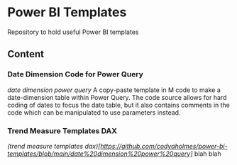 # Power BI Templates
Repository to hold useful Power BI templates

## Content
### Date Dimension Code for Power Query
_date dimension power query_
A copy-paste template in M code to make a date-dimension table within Power Query. The code source allows for hard coding of dates to focus the date table, but it also contains comments in the code which can be manipulated to use parameters instead.

### Trend Measure Templates DAX
_(trend measure templates dax)[https://github.com/codyaholmes/power-bi-templates/blob/main/date%20dimension%20power%20query]_
blah blah
